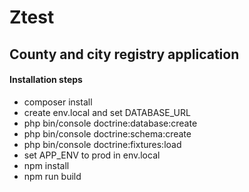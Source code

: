 Ztest
=====

## County and city registry application

#### Installation steps

- composer install
- create env.local and set DATABASE_URL
- php bin/console doctrine:database:create
- php bin/console doctrine:schema:create
- php bin/console doctrine:fixtures:load
- set APP_ENV to prod in env.local
- npm install
- npm run build
